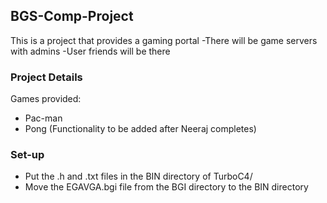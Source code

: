  ## BGS-Comp-Project
 This is a project that provides a gaming portal
 -There will be game servers with admins
 -User friends will be there
 ### Project Details
 Games provided:
 - Pac-man
 - Pong (Functionality to be added after Neeraj completes)
 ### Set-up
 - Put the .h and .txt files in the BIN directory of TurboC4/
 - Move the EGAVGA.bgi file from the BGI directory to the BIN directory
 
